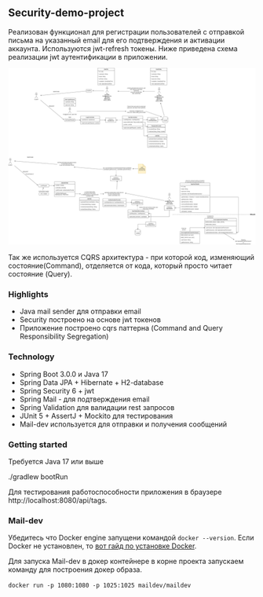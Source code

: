 ## Security-demo-project

Реализован функционал для регистрации пользователей с отправкой письма на указанный
email для его подтверждения и активации аккаунта. Используются jwt-refresh токены.
Ниже приведена схема реализации jwt аутентификации в приложении.

![spring-security-jwt-workflow-impl.png](diagrams%2Fspring-security-jwt-workflow-impl.png)

Так же используется CQRS архитектура - при которой код, изменяющий состояние(Command),
отделяется от кода, который просто читает состояние (Query).

### Highlights
- Java mail sender для отправки email
- Security построено на основе jwt токенов
- Приложение построено cqrs паттерна (Command and Query Responsibility Segregation)

### Technology
- Spring Boot 3.0.0 и Java 17
- Spring Data JPA + Hibernate + H2-database
- Spring Security 6 + jwt
- Spring Mail - для подтверждения email
- Spring Validation для валидации rest запросов
- JUnit 5 + AssertJ + Mockito для тестирования
- Mail-dev используется для отправки и получения сообщений

### Getting started
Требуется Java 17 или выше

./gradlew bootRun

Для тестирования работоспособности приложения в браузере http://localhost:8080/api/tags.  

### Mail-dev

Убедитесь что Docker engine запущени командой `docker --version`. Если Docker
не установлен, то [вот гайд по установке Docker](https://github.com/ModiconMe/docker/blob/main/installation.md).

Для запуска Mail-dev в докер контейнере в корне проекта запускаем команду
для построения докер образа.

`docker run -p 1080:1080 -p 1025:1025 maildev/maildev`


